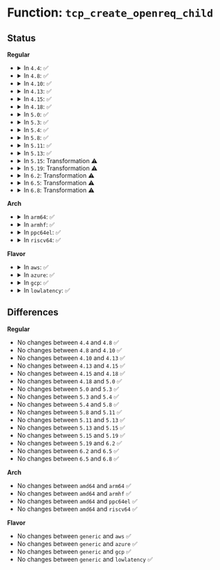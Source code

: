 # Function: <code>tcp_create_openreq_child</code>

## Status
<b>Regular</b>
<ul>
<li>
<details>
<summary>In <code>4.4</code>: ✅</summary>

```c
struct sock *tcp_create_openreq_child(const struct sock *sk, struct request_sock *req, struct sk_buff *skb);
```

**Collision:** Unique Global

**Inline:** No

**Transformation:** False

**Instances:**

```
In net/ipv4/tcp_minisocks.c (ffffffff8177edf0)
Location: net/ipv4/tcp_minisocks.c:444
Inline: False
Direct callers:
  - net/ipv4/tcp_ipv4.c:tcp_v4_syn_recv_sock
  - net/ipv6/tcp_ipv6.c:tcp_v6_syn_recv_sock
```
**Symbols:**

```
ffffffff8177edf0-ffffffff8177f28d: tcp_create_openreq_child (STB_GLOBAL)
```
</details>
</li>
<li>
<details>
<summary>In <code>4.8</code>: ✅</summary>

```c
struct sock *tcp_create_openreq_child(const struct sock *sk, struct request_sock *req, struct sk_buff *skb);
```

**Collision:** Unique Global

**Inline:** No

**Transformation:** False

**Instances:**

```
In net/ipv4/tcp_minisocks.c (ffffffff817ec2a0)
Location: net/ipv4/tcp_minisocks.c:438
Inline: False
Direct callers:
  - net/ipv4/tcp_ipv4.c:tcp_v4_syn_recv_sock
  - net/ipv6/tcp_ipv6.c:tcp_v6_syn_recv_sock
```
**Symbols:**

```
ffffffff817ec2a0-ffffffff817ec739: tcp_create_openreq_child (STB_GLOBAL)
```
</details>
</li>
<li>
<details>
<summary>In <code>4.10</code>: ✅</summary>

```c
struct sock *tcp_create_openreq_child(const struct sock *sk, struct request_sock *req, struct sk_buff *skb);
```

**Collision:** Unique Global

**Inline:** No

**Transformation:** False

**Instances:**

```
In net/ipv4/tcp_minisocks.c (ffffffff8181cb70)
Location: net/ipv4/tcp_minisocks.c:438
Inline: False
Direct callers:
  - net/ipv4/tcp_ipv4.c:tcp_v4_syn_recv_sock
  - net/ipv6/tcp_ipv6.c:tcp_v6_syn_recv_sock
```
**Symbols:**

```
ffffffff8181cb70-ffffffff8181d027: tcp_create_openreq_child (STB_GLOBAL)
```
</details>
</li>
<li>
<details>
<summary>In <code>4.13</code>: ✅</summary>

```c
struct sock *tcp_create_openreq_child(const struct sock *sk, struct request_sock *req, struct sk_buff *skb);
```

**Collision:** Unique Global

**Inline:** No

**Transformation:** False

**Instances:**

```
In net/ipv4/tcp_minisocks.c (ffffffff8183d3e0)
Location: net/ipv4/tcp_minisocks.c:426
Inline: False
Direct callers:
  - net/ipv4/tcp_ipv4.c:tcp_v4_syn_recv_sock
  - net/ipv6/tcp_ipv6.c:tcp_v6_syn_recv_sock
```
**Symbols:**

```
ffffffff8183d3e0-ffffffff8183d838: tcp_create_openreq_child (STB_GLOBAL)
```
</details>
</li>
<li>
<details>
<summary>In <code>4.15</code>: ✅</summary>

```c
struct sock *tcp_create_openreq_child(const struct sock *sk, struct request_sock *req, struct sk_buff *skb);
```

**Collision:** Unique Global

**Inline:** No

**Transformation:** False

**Instances:**

```
In net/ipv4/tcp_minisocks.c (ffffffff818bcaf0)
Location: net/ipv4/tcp_minisocks.c:445
Inline: False
Direct callers:
  - net/ipv4/tcp_ipv4.c:tcp_v4_syn_recv_sock
  - net/ipv6/tcp_ipv6.c:tcp_v6_syn_recv_sock
```
**Symbols:**

```
ffffffff818bcaf0-ffffffff818bcf49: tcp_create_openreq_child (STB_GLOBAL)
```
</details>
</li>
<li>
<details>
<summary>In <code>4.18</code>: ✅</summary>

```c
struct sock *tcp_create_openreq_child(const struct sock *sk, struct request_sock *req, struct sk_buff *skb);
```

**Collision:** Unique Global

**Inline:** No

**Transformation:** False

**Instances:**

```
In net/ipv4/tcp_minisocks.c (ffffffff81912950)
Location: net/ipv4/tcp_minisocks.c:448
Inline: False
Direct callers:
  - net/ipv4/tcp_ipv4.c:tcp_v4_syn_recv_sock
  - net/ipv6/tcp_ipv6.c:tcp_v6_syn_recv_sock
```
**Symbols:**

```
ffffffff81912950-ffffffff81912da2: tcp_create_openreq_child (STB_GLOBAL)
```
</details>
</li>
<li>
<details>
<summary>In <code>5.0</code>: ✅</summary>

```c
struct sock *tcp_create_openreq_child(const struct sock *sk, struct request_sock *req, struct sk_buff *skb);
```

**Collision:** Unique Global

**Inline:** No

**Transformation:** False

**Instances:**

```
In net/ipv4/tcp_minisocks.c (ffffffff81941120)
Location: net/ipv4/tcp_minisocks.c:448
Inline: False
Direct callers:
  - net/ipv4/tcp_ipv4.c:tcp_v4_syn_recv_sock
  - net/ipv6/tcp_ipv6.c:tcp_v6_syn_recv_sock
```
**Symbols:**

```
ffffffff81941120-ffffffff81941554: tcp_create_openreq_child (STB_GLOBAL)
```
</details>
</li>
<li>
<details>
<summary>In <code>5.3</code>: ✅</summary>

```c
struct sock *tcp_create_openreq_child(const struct sock *sk, struct request_sock *req, struct sk_buff *skb);
```

**Collision:** Unique Global

**Inline:** No

**Transformation:** False

**Instances:**

```
In net/ipv4/tcp_minisocks.c (ffffffff819a5740)
Location: net/ipv4/tcp_minisocks.c:455
Inline: False
Direct callers:
  - net/ipv4/tcp_ipv4.c:tcp_v4_syn_recv_sock
  - net/ipv6/tcp_ipv6.c:tcp_v6_syn_recv_sock
```
**Symbols:**

```
ffffffff819a5740-ffffffff819a5b50: tcp_create_openreq_child (STB_GLOBAL)
```
</details>
</li>
<li>
<details>
<summary>In <code>5.4</code>: ✅</summary>

```c
struct sock *tcp_create_openreq_child(const struct sock *sk, struct request_sock *req, struct sk_buff *skb);
```

**Collision:** Unique Global

**Inline:** No

**Transformation:** False

**Instances:**

```
In net/ipv4/tcp_minisocks.c (ffffffff819dc500)
Location: net/ipv4/tcp_minisocks.c:456
Inline: False
Direct callers:
  - net/ipv4/tcp_ipv4.c:tcp_v4_syn_recv_sock
  - net/ipv6/tcp_ipv6.c:tcp_v6_syn_recv_sock
```
**Symbols:**

```
ffffffff819dc500-ffffffff819dc910: tcp_create_openreq_child (STB_GLOBAL)
```
</details>
</li>
<li>
<details>
<summary>In <code>5.8</code>: ✅</summary>

```c
struct sock *tcp_create_openreq_child(const struct sock *sk, struct request_sock *req, struct sk_buff *skb);
```

**Collision:** Unique Global

**Inline:** No

**Transformation:** False

**Instances:**

```
In net/ipv4/tcp_minisocks.c (ffffffff81ac95c0)
Location: net/ipv4/tcp_minisocks.c:456
Inline: False
Direct callers:
  - net/ipv4/tcp_ipv4.c:tcp_v4_syn_recv_sock
  - net/ipv6/tcp_ipv6.c:tcp_v6_syn_recv_sock
```
**Symbols:**

```
ffffffff81ac95c0-ffffffff81ac99dd: tcp_create_openreq_child (STB_GLOBAL)
```
</details>
</li>
<li>
<details>
<summary>In <code>5.11</code>: ✅</summary>

```c
struct sock *tcp_create_openreq_child(const struct sock *sk, struct request_sock *req, struct sk_buff *skb);
```

**Collision:** Unique Global

**Inline:** No

**Transformation:** False

**Instances:**

```
In net/ipv4/tcp_minisocks.c (ffffffff81ad5510)
Location: net/ipv4/tcp_minisocks.c:456
Inline: False
Direct callers:
  - net/ipv4/tcp_ipv4.c:tcp_v4_syn_recv_sock
  - net/ipv6/tcp_ipv6.c:tcp_v6_syn_recv_sock
```
**Symbols:**

```
ffffffff81ad5510-ffffffff81ad592b: tcp_create_openreq_child (STB_GLOBAL)
```
</details>
</li>
<li>
<details>
<summary>In <code>5.13</code>: ✅</summary>

```c
struct sock *tcp_create_openreq_child(const struct sock *sk, struct request_sock *req, struct sk_buff *skb);
```

**Collision:** Unique Global

**Inline:** No

**Transformation:** False

**Instances:**

```
In net/ipv4/tcp_minisocks.c (ffffffff81ac0580)
Location: net/ipv4/tcp_minisocks.c:456
Inline: False
Direct callers:
  - net/ipv4/tcp_ipv4.c:tcp_v4_syn_recv_sock
  - net/ipv6/tcp_ipv6.c:tcp_v6_syn_recv_sock
```
**Symbols:**

```
ffffffff81ac0580-ffffffff81ac0981: tcp_create_openreq_child (STB_GLOBAL)
```
</details>
</li>
<li>
<details>
<summary>In <code>5.15</code>: Transformation ⚠️</summary>

```c
struct sock *tcp_create_openreq_child(const struct sock *sk, struct request_sock *req, struct sk_buff *skb);
```

**Collision:** Unique Global

**Inline:** No

**Transformation:** True

**Instances:**

```
In net/ipv4/tcp_minisocks.c (0)
Location: net/ipv4/tcp_minisocks.c:456
Inline: False
Direct callers:
  - net/ipv4/tcp_ipv4.c:tcp_v4_syn_recv_sock
  - net/ipv6/tcp_ipv6.c:tcp_v6_syn_recv_sock
```
**Symbols:**

```
ffffffff81d3b965-ffffffff81d3b97a: tcp_create_openreq_child.cold (STB_LOCAL)
ffffffff81b7df30-ffffffff81b7e346: tcp_create_openreq_child (STB_GLOBAL)
```
</details>
</li>
<li>
<details>
<summary>In <code>5.19</code>: Transformation ⚠️</summary>

```c
struct sock *tcp_create_openreq_child(const struct sock *sk, struct request_sock *req, struct sk_buff *skb);
```

**Collision:** Unique Global

**Inline:** No

**Transformation:** True

**Instances:**

```
In net/ipv4/tcp_minisocks.c (0)
Location: net/ipv4/tcp_minisocks.c:449
Inline: False
Direct callers:
  - net/ipv4/tcp_ipv4.c:tcp_v4_syn_recv_sock
  - net/ipv6/tcp_ipv6.c:tcp_v6_syn_recv_sock
```
**Symbols:**

```
ffffffff81f081c2-ffffffff81f081d7: tcp_create_openreq_child.cold (STB_LOCAL)
ffffffff81d0de90-ffffffff81d0e272: tcp_create_openreq_child (STB_GLOBAL)
```
</details>
</li>
<li>
<details>
<summary>In <code>6.2</code>: Transformation ⚠️</summary>

```c
struct sock *tcp_create_openreq_child(const struct sock *sk, struct request_sock *req, struct sk_buff *skb);
```

**Collision:** Unique Global

**Inline:** No

**Transformation:** True

**Instances:**

```
In net/ipv4/tcp_minisocks.c (0)
Location: net/ipv4/tcp_minisocks.c:487
Inline: False
Direct callers:
  - net/ipv4/tcp_ipv4.c:tcp_v4_syn_recv_sock
  - net/ipv6/tcp_ipv6.c:tcp_v6_syn_recv_sock
```
**Symbols:**

```
ffffffff820afca6-ffffffff820afcbb: tcp_create_openreq_child.cold (STB_LOCAL)
ffffffff81ed3980-ffffffff81ed3d68: tcp_create_openreq_child (STB_GLOBAL)
```
</details>
</li>
<li>
<details>
<summary>In <code>6.5</code>: Transformation ⚠️</summary>

```c
struct sock *tcp_create_openreq_child(const struct sock *sk, struct request_sock *req, struct sk_buff *skb);
```

**Collision:** Unique Global

**Inline:** No

**Transformation:** True

**Instances:**

```
In net/ipv4/tcp_minisocks.c (0)
Location: net/ipv4/tcp_minisocks.c:487
Inline: False
Direct callers:
  - net/ipv4/tcp_ipv4.c:tcp_v4_syn_recv_sock
  - net/ipv6/tcp_ipv6.c:tcp_v6_syn_recv_sock
```
**Symbols:**

```
ffffffff82130fc3-ffffffff82130fd8: tcp_create_openreq_child.cold (STB_LOCAL)
ffffffff81f32960-ffffffff81f32d59: tcp_create_openreq_child (STB_GLOBAL)
```
</details>
</li>
<li>
<details>
<summary>In <code>6.8</code>: Transformation ⚠️</summary>

```c
struct sock *tcp_create_openreq_child(const struct sock *sk, struct request_sock *req, struct sk_buff *skb);
```

**Collision:** Unique Global

**Inline:** No

**Transformation:** True

**Instances:**

```
In net/ipv4/tcp_minisocks.c (0)
Location: net/ipv4/tcp_minisocks.c:511
Inline: False
Direct callers:
  - net/ipv4/tcp_ipv4.c:tcp_v4_syn_recv_sock
  - net/ipv6/tcp_ipv6.c:tcp_v6_syn_recv_sock
```
**Symbols:**

```
ffffffff8221293f-ffffffff82212969: tcp_create_openreq_child.cold (STB_LOCAL)
ffffffff81ff89b0-ffffffff81ff8ea6: tcp_create_openreq_child (STB_GLOBAL)
```
</details>
</li>
</ul>
<b>Arch</b>
<ul>
<li>
<details>
<summary>In <code>arm64</code>: ✅</summary>

```c
struct sock *tcp_create_openreq_child(const struct sock *sk, struct request_sock *req, struct sk_buff *skb);
```

**Collision:** Unique Global

**Inline:** No

**Transformation:** False

**Instances:**

```
In net/ipv4/tcp_minisocks.c (ffff800010c8fa40)
Location: net/ipv4/tcp_minisocks.c:456
Inline: False
Direct callers:
  - net/ipv4/tcp_ipv4.c:tcp_v4_syn_recv_sock
  - net/ipv6/tcp_ipv6.c:tcp_v6_syn_recv_sock
```
**Symbols:**

```
ffff800010c8fa40-ffff800010c8fd38: tcp_create_openreq_child (STB_GLOBAL)
```
</details>
</li>
<li>
<details>
<summary>In <code>armhf</code>: ✅</summary>

```c
struct sock *tcp_create_openreq_child(const struct sock *sk, struct request_sock *req, struct sk_buff *skb);
```

**Collision:** Unique Global

**Inline:** No

**Transformation:** False

**Instances:**

```
In net/ipv4/tcp_minisocks.c (c0d9e5f0)
Location: net/ipv4/tcp_minisocks.c:456
Inline: False
Direct callers:
  - net/ipv4/tcp_ipv4.c:tcp_v4_syn_recv_sock
  - net/ipv6/tcp_ipv6.c:tcp_v6_syn_recv_sock
```
**Symbols:**

```
c0d9e5f0-c0d9e944: tcp_create_openreq_child (STB_GLOBAL)
```
</details>
</li>
<li>
<details>
<summary>In <code>ppc64el</code>: ✅</summary>

```c
struct sock *tcp_create_openreq_child(const struct sock *sk, struct request_sock *req, struct sk_buff *skb);
```

**Collision:** Unique Global

**Inline:** No

**Transformation:** False

**Instances:**

```
In net/ipv4/tcp_minisocks.c (c000000000d9e4e0)
Location: net/ipv4/tcp_minisocks.c:456
Inline: False
Direct callers:
  - net/ipv4/tcp_ipv4.c:tcp_v4_syn_recv_sock
  - net/ipv6/tcp_ipv6.c:tcp_v6_syn_recv_sock
```
**Symbols:**

```
c000000000d9e4e0-c000000000d9e87c: tcp_create_openreq_child (STB_GLOBAL)
```
</details>
</li>
<li>
<details>
<summary>In <code>riscv64</code>: ✅</summary>

```c
struct sock *tcp_create_openreq_child(const struct sock *sk, struct request_sock *req, struct sk_buff *skb);
```

**Collision:** Unique Global

**Inline:** No

**Transformation:** False

**Instances:**

```
In net/ipv4/tcp_minisocks.c (ffffffe0007ef8b8)
Location: net/ipv4/tcp_minisocks.c:456
Inline: False
Direct callers:
  - net/ipv4/tcp_ipv4.c:tcp_v4_syn_recv_sock
  - net/ipv6/tcp_ipv6.c:tcp_v6_syn_recv_sock
```
**Symbols:**

```
ffffffe0007ef8b8-ffffffe0007efbaa: tcp_create_openreq_child (STB_GLOBAL)
```
</details>
</li>
</ul>
<b>Flavor</b>
<ul>
<li>
<details>
<summary>In <code>aws</code>: ✅</summary>

```c
struct sock *tcp_create_openreq_child(const struct sock *sk, struct request_sock *req, struct sk_buff *skb);
```

**Collision:** Unique Global

**Inline:** No

**Transformation:** False

**Instances:**

```
In net/ipv4/tcp_minisocks.c (ffffffff8197c370)
Location: net/ipv4/tcp_minisocks.c:456
Inline: False
Direct callers:
  - net/ipv4/tcp_ipv4.c:tcp_v4_syn_recv_sock
  - net/ipv6/tcp_ipv6.c:tcp_v6_syn_recv_sock
```
**Symbols:**

```
ffffffff8197c370-ffffffff8197c780: tcp_create_openreq_child (STB_GLOBAL)
```
</details>
</li>
<li>
<details>
<summary>In <code>azure</code>: ✅</summary>

```c
struct sock *tcp_create_openreq_child(const struct sock *sk, struct request_sock *req, struct sk_buff *skb);
```

**Collision:** Unique Global

**Inline:** No

**Transformation:** False

**Instances:**

```
In net/ipv4/tcp_minisocks.c (ffffffff81935e30)
Location: net/ipv4/tcp_minisocks.c:456
Inline: False
Direct callers:
  - net/ipv4/tcp_ipv4.c:tcp_v4_syn_recv_sock
  - net/ipv6/tcp_ipv6.c:tcp_v6_syn_recv_sock
```
**Symbols:**

```
ffffffff81935e30-ffffffff81936240: tcp_create_openreq_child (STB_GLOBAL)
```
</details>
</li>
<li>
<details>
<summary>In <code>gcp</code>: ✅</summary>

```c
struct sock *tcp_create_openreq_child(const struct sock *sk, struct request_sock *req, struct sk_buff *skb);
```

**Collision:** Unique Global

**Inline:** No

**Transformation:** False

**Instances:**

```
In net/ipv4/tcp_minisocks.c (ffffffff819e6b40)
Location: net/ipv4/tcp_minisocks.c:456
Inline: False
Direct callers:
  - net/ipv4/tcp_ipv4.c:tcp_v4_syn_recv_sock
  - net/ipv6/tcp_ipv6.c:tcp_v6_syn_recv_sock
```
**Symbols:**

```
ffffffff819e6b40-ffffffff819e6f50: tcp_create_openreq_child (STB_GLOBAL)
```
</details>
</li>
<li>
<details>
<summary>In <code>lowlatency</code>: ✅</summary>

```c
struct sock *tcp_create_openreq_child(const struct sock *sk, struct request_sock *req, struct sk_buff *skb);
```

**Collision:** Unique Global

**Inline:** No

**Transformation:** False

**Instances:**

```
In net/ipv4/tcp_minisocks.c (ffffffff819f0810)
Location: net/ipv4/tcp_minisocks.c:456
Inline: False
Direct callers:
  - net/ipv4/tcp_ipv4.c:tcp_v4_syn_recv_sock
  - net/ipv6/tcp_ipv6.c:tcp_v6_syn_recv_sock
```
**Symbols:**

```
ffffffff819f0810-ffffffff819f0c20: tcp_create_openreq_child (STB_GLOBAL)
```
</details>
</li>
</ul>

## Differences
<b>Regular</b>
<ul>
<li>
No changes between <code>4.4</code> and <code>4.8</code> ✅
</li>
<li>
No changes between <code>4.8</code> and <code>4.10</code> ✅
</li>
<li>
No changes between <code>4.10</code> and <code>4.13</code> ✅
</li>
<li>
No changes between <code>4.13</code> and <code>4.15</code> ✅
</li>
<li>
No changes between <code>4.15</code> and <code>4.18</code> ✅
</li>
<li>
No changes between <code>4.18</code> and <code>5.0</code> ✅
</li>
<li>
No changes between <code>5.0</code> and <code>5.3</code> ✅
</li>
<li>
No changes between <code>5.3</code> and <code>5.4</code> ✅
</li>
<li>
No changes between <code>5.4</code> and <code>5.8</code> ✅
</li>
<li>
No changes between <code>5.8</code> and <code>5.11</code> ✅
</li>
<li>
No changes between <code>5.11</code> and <code>5.13</code> ✅
</li>
<li>
No changes between <code>5.13</code> and <code>5.15</code> ✅
</li>
<li>
No changes between <code>5.15</code> and <code>5.19</code> ✅
</li>
<li>
No changes between <code>5.19</code> and <code>6.2</code> ✅
</li>
<li>
No changes between <code>6.2</code> and <code>6.5</code> ✅
</li>
<li>
No changes between <code>6.5</code> and <code>6.8</code> ✅
</li>
</ul>
<b>Arch</b>
<ul>
<li>
No changes between <code>amd64</code> and <code>arm64</code> ✅
</li>
<li>
No changes between <code>amd64</code> and <code>armhf</code> ✅
</li>
<li>
No changes between <code>amd64</code> and <code>ppc64el</code> ✅
</li>
<li>
No changes between <code>amd64</code> and <code>riscv64</code> ✅
</li>
</ul>
<b>Flavor</b>
<ul>
<li>
No changes between <code>generic</code> and <code>aws</code> ✅
</li>
<li>
No changes between <code>generic</code> and <code>azure</code> ✅
</li>
<li>
No changes between <code>generic</code> and <code>gcp</code> ✅
</li>
<li>
No changes between <code>generic</code> and <code>lowlatency</code> ✅
</li>
</ul>

